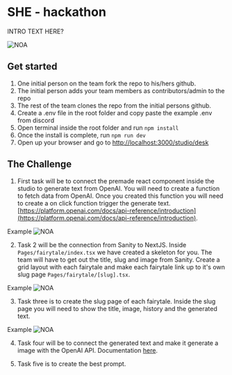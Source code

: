 # SHE - hackathon

INTRO TEXT HERE?

![NOA](https://www.sympa.com/hubfs/Noa%20logo%20grey.png)
## Get started

1. One initial person on the team fork the repo to his/hers github.
2. The initial person adds your team members as contributors/admin to the repo
3. The rest of the team clones the repo from the initial persons github.
4. Create a .env file in the root folder and copy paste the example .env from discord
5. Open terminal inside the root folder and run `npm install`
6. Once the install is complete, run `npm run dev`
7. Open up your browser and go to  [http://localhost:3000/studio/desk](http://localhost:3000/studio)


## The Challenge

1. First task will be to connect the premade react component inside the studio to generate text from OpenAI. You will need to create a function to fetch data from OpenAI. Once you created this function you will need to create a on click function trigger the generate text.  [https://platform.openai.com/docs/api-reference/introduction](https://platform.openai.com/docs/api-reference/introduction).

Example
![NOA](https://www.linkpicture.com/q/Screenshot-2023-04-13-at-20.28.59.png)


2. Task 2 will be the connection from Sanity to NextJS. Inside `Pages/fairytale/index.tsx` we have created a skeleton for you. The team will have to get out the title, slug and image from Sanity. Create a grid layout with each fairytale and make each fairytale link up to it's own slug page `Pages/fairytale/[slug].tsx`.

Example
![NOA](https://www.linkpicture.com/q/Screenshot-2023-04-13-at-20.36.17.png)


3. Task three is to create the slug page of each fairytale.  Inside the slug page you will need to show the title, image, history and the generated text. 

Example
![NOA](https://www.linkpicture.com/q/Screenshot-2023-04-13-at-20.44.14.png)

4. Task four will be to connect the generated text and make it generate a image with the OpenAI API. Documentation [here](https://platform.openai.com/docs/guides/images).


5. Task five is to create the best prompt. 




